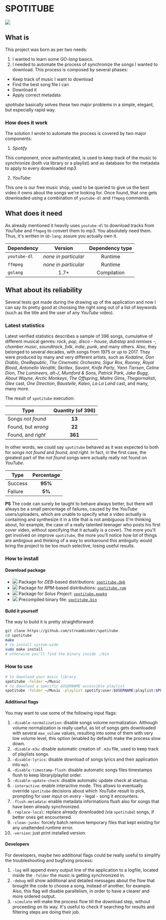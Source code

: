 # SPOTITUBE

[![](https://raw.githubusercontent.com/streambinder/spotitube/master/assets/sample.gif)](#spotitube)

## What is

This project was born as per two needs:

1. I wanted to learn some _GO-lang_ basics.
2. I needed to automate the process of synchronize the songs I wanted to download. This process is composed by several phases:

  - Keep track of music I want to download
  - Find the best song file I can
  - Download it
  - Apply correct metadata

_spotitube_ basically solves these two major problems in a simple, elegant, but especially rapid way.

### How does it work

The solution I wrote to automate the process is covered by two major components:

1. _Spotify_

  This component, once authenticated, is used to keep track of the music to synchronize (both via library or a playlist) and as database for the metadata to apply to every downloaded _mp3_.

2. _YouTube_:

  This one is our free music shop, used to be queried to give us the best video it owns about the songs we're looking for. Once found, that one gets downloaded using a combination of `youtube-dl` and `ffmpeg` commands.

## What does it need

As already mentioned it heavily uses `youtube-dl` to download tracks from _YouTube_ and `ffmpeg` to convert them to _mp3_. You absolutely need them. Thus, it's written in `GO-lang`: assure you actually own it.

Dependency   |       Version        | Dependency type
------------ | :------------------: | :-------------:
`youtube-dl` | _none in particular_ |     Runtime
`ffmpeg`     | _none in particular_ |     Runtime
`golang`     |         1.7+         |   Compilation

## What about its reliability

Several tests got made during the drawing up of the application and now I can say its pretty good at choosing the right song out of a list of keywords (such as the title and the user of any _YouTube_ video).

### Latest statistics

Latest verified statistics describes a sample of 396 songs, cumulative of different musical genres: _rock_, _pop_, _disco_ - _house_, _dubstep_ and _remixes_ -, _chamber music_, _soundtrack_, _folk_, _indie_, _punk_, and many others. Also, they belonged to several decades, with songs from 1975 or up to 2017\. They were produced by many and very different artists, such as _Kodaline_, _Don Diablo_, _OneRepublic_, _The Cinematic Orchestra_, _Sigur Ros_, _Rooney_, _Royal Blood_, _Antonello Venditti_, _Skrillex_, _Savant_, _Knife Party_, _Yann Tiersen_, _Celine Dion_, _The Lumineers_, _alt-J_, _Mumford & Sons_, _Patrick Park_, _Jake Bugg_, _About Wayne_, _Arctic Monkeys_, _The Offspring_, _Maitre Gims_, _Thegiornalisti_, _Glee_ cast, _One Direction_, _Baustelle_, _Kaleo_, _La La Land_ cast, and many, many more.

The result of `spotitube` execution:

Type               | Quantity (of 396)
------------------ | :---------------:
Songs _not found_  |      **13**
Found, but _wrong_ |      **22**
Found, and _right_ |      **361**

In other words, we could say `spotitube` behaved as it was expected to both for _songs not found_ and _found, and right_. In fact, in the first case, the greatest part of the _not found_ songs were actually really not found on _YouTube_.

Type    | Percentage
------- | :--------:
Success |  **95%**
Failure |   **5%**

**PS** The code can surely be taught to behave always better, but there will always be a small percentage of failures, caused by the _YouTube_ users/uploaders, which are unable to specify what a video actually is containing and synthesize it in a title that is not ambiguous (I'm thinking about, for example, the case of a really talented teenager who posts his first cover video, without specifying that it actually is a cover). The more you'll get involved on improve `spotitube`, the more you'll notice how lot of things are ambigous and thinking of a way to workaround this ambiguity would bring the project to be too much selective, losing useful results.

### How to install

#### Download package

- [![](https://raw.githubusercontent.com/streambinder/spotitube/master/assets/deb.png)](#download-package) Package for _DEB_-based distributions: [`spotitube.deb`](https://github.com/streambinder/spotitube/releases/latest)
- [![](https://raw.githubusercontent.com/streambinder/spotitube/master/assets/rpm.png)](#download-package) Package for _RPM_-based distributions: [`spotitube.rpm`](https://github.com/streambinder/spotitube/releases/latest)
- [![](https://raw.githubusercontent.com/streambinder/spotitube/master/assets/eopkg.png)](#download-package) Package for _Solus Project_: [`spotitube.eopkg`](https://github.com/streambinder/spotitube/releases/latest)
- [![](https://raw.githubusercontent.com/streambinder/spotitube/master/assets/bin.png)](#download-package) Precompiled binary file: [`spotitube.bin`](https://github.com/streambinder/spotitube/releases/latest)

#### Build it yourself

The way to build it is pretty straightforward:

```bash
git clone https://github.com/streambinder/spotitube
cd spotitube
make
# to install system-wide
sudo make install
# otherwise you'll find the binary inside ./bin
```

### How to use

```bash
# to download your music library
spotitube -folder ~/Music
# to download a specific $USERNAME accessible playlist
spotitube -folder ~/Music -playlist spotify:user:$USERNAME:playlist:$PLAYLIST_ID
```

#### Additional flags

You may want to use some of the following input flags:

1. `-disable-normalization`: disable songs volume normalization. Although volume normalization is really useful, as lot of songs gets downloaded with several `max_volume` values, resulting into some of them with very low volume level, this option (enabled by default) make the process slow down.
2. `-disable-m3u`: disable automatic creation of `.m3u` file, used to keep track of playlists songs.
3. `-disable-lyrics`: disable download of songs lyrics and their application into `mp3`.
4. `-disable-timestamp-flush`: disable automatic songs files timestamps flush to keep library/playlist order.
5. `-disable-update-check`: disable automatic update check at startup.
6. `-interactive`: enable interactive mode. This allows to eventually override `spotitube` decisions about which _YouTube_ result to pick, prompting for user input on every - legal - song it encounters.
7. `-flush-metadata`: enable metadata informations flush also for songs that have been already synchronized.
8. `-replace-local`: replace already downloaded (via `spotitube`) songs, if better ones get encountered.
9. `-clean-junks`: forcely batch remove temporary files that kept existing for any unattended runtime error.
10. `-version`: just print installed version.

#### Developers

For developers, maybe two additional flags could be really useful to simplify the troubleshooting and bugfixing process:

1. `-log` will append every output line of the application to a logfile, located inside the `-folder` the music is getting synchronized in.
2. `-debug` will show additional and detailed messages about the flow that brought the code to choose a song, instead of another, for example. Also, this flag will disable parallelism, in order to have a clearer and more ordered output.
3. `-simulate` will make the process flow till the download step, without proceeding on its way. It's useful to check if searching for results and filtering steps are doing their job.
